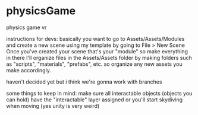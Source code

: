 # physicsGame
physics game vr

instructions for devs:
basically you want to go to Assets/Assets/Modules and create a new scene using my template by going to File > New Scene
Once you've created your scene that's your "module" so make everything in there
I'll organize files in the Assets/Assets folder by making folders such as "scripts", "materials", "prefabs", etc. so organize any new assets you make accordingly.

haven't decided yet but i think we're gonna work with branches

some things to keep in mind:
make sure all interactable objects (objects you can hold) have the "interactable" layer assigned or you'll start skydiving when moving (yes unity is very weird)
